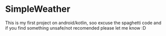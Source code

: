 # SimpleWeather
This is my first project on android/kotlin, soo excuse the spaghetti code and if you find something unsafe/not recomended please let me know :D 
